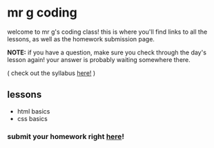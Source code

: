 # mr g coding

welcome to mr g's coding class!  this is where you'll find links to all the lessons, as well as the homework submission page.

**NOTE:** if you have a question, make sure you check through the day's lesson again!  your answer is probably waiting somewhere there.

( check out the syllabus [here!](https://docs.google.com/document/d/11A65WN9dCGlhNKqRkYReLiK618N6X7UgYuk93-s2rd8/pub) )

## lessons
* html basics
* css basics

### submit your homework right [here](http://mr-g-coding.divshot.io/lessons/submission)!
